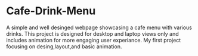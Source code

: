 # Cafe-Drink-Menu
A simple and well desinged webpage showcasing a cafe menu with various drinks. This project is designed for desktop and laptop views only  and includes animation for more engaging user experiance. My first project focusing on desing,layout,and basic animation.
